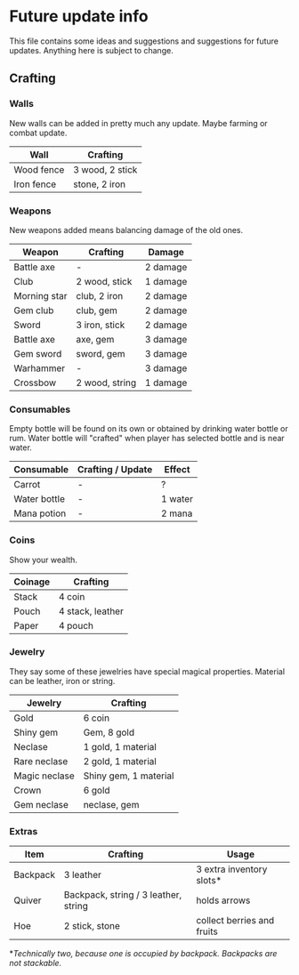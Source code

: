 # Future update info
This file contains some ideas and suggestions and suggestions for future updates.
Anything here is subject to change.

## Crafting

### Walls
New walls can be added in pretty much any update. Maybe farming or combat update.

| Wall          | Crafting            |
| ------------- | ------------------- |
| Wood fence    | 3 wood, 2 stick     |
| Iron fence    | stone, 2 iron       |

### Weapons
New weapons added means balancing damage of the old ones.

| Weapon         | Crafting      | Damage   |
| -------------- | ------------- | -------- |
| Battle axe     | -             | 2 damage |
| Club           | 2 wood, stick | 1 damage |
| Morning star   | club, 2 iron  | 2 damage |
| Gem club       | club, gem     | 2 damage |
| Sword          | 3 iron, stick | 2 damage |
| Battle axe     | axe, gem      | 3 damage |
| Gem sword      | sword, gem    | 3 damage |
| Warhammer      | -             | 3 damage |
| Crossbow       | 2 wood, string  | 1 damage |

### Consumables
Empty bottle will be found on its own or obtained by drinking water bottle or
rum. Water bottle will "crafted" when player has selected bottle and is near water.

| Consumable    | Crafting / Update   | Effect             |
| ------------- | ------------------- | ------------------ |
| Carrot        | -                   | ?                  |
| Water bottle  | -                   | 1 water            |
| Mana potion   | -                   | 2 mana             |

### Coins
Show your wealth.

| Coinage | Crafting         |
| ------- | ---------------- |
| Stack   | 4 coin           |
| Pouch   | 4 stack, leather |
| Paper   | 4 pouch          |

### Jewelry
They say some of these jewelries have special magical properties.
Material can be leather, iron or string.

| Jewelry       | Crafting              |
| ------------- | --------------------- |
| Gold          | 6 coin                |
| Shiny gem     | Gem, 8 gold           |
| Neclase       | 1 gold, 1 material    |
| Rare neclase  | 2 gold, 1 material    |
| Magic neclase | Shiny gem, 1 material |
| Crown         | 6 gold                |
| Gem neclase   | neclase, gem          |

### Extras
| Item     | Crafting                             | Usage                       |
| -------- | ------------------------------------ | --------------------------- |
| Backpack | 3 leather                            | 3 extra inventory slots*    |
| Quiver   | Backpack, string / 3 leather, string | holds arrows                |
| Hoe      | 2 stick, stone                       | collect berries and fruits  |

**Technically two, because one is occupied by backpack. Backpacks are not stackable.*
